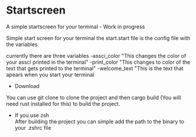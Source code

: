 # Startscreen
A simple startscreen for your terminal - Work in progress 

Simple start screen for your terminal 
the start.start file is the config file with the variables

currently there are three variables
-assci_color "This changes the color of your assci printed in the terminal" 
-print_color "This changes to color of the text that gets printed to the terminal"
-welcome_text "This is the text that apears when you start your terminal

- Download

You can use git clone to clone the project and then cargo build (You will need rust installed for this) to build the project.

 - If you use zsh  
  After building the project you can simple add the path to the binary  to your .zshrc file 

